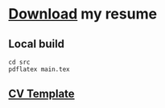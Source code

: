 # [Download](https://github.com/avdosev/curriculum_vitae/releases/latest/download/resume.pdf) my resume

## Local build
    cd src
    pdflatex main.tex

## [CV Template](https://github.com/fizixmastr/CV-Resume)